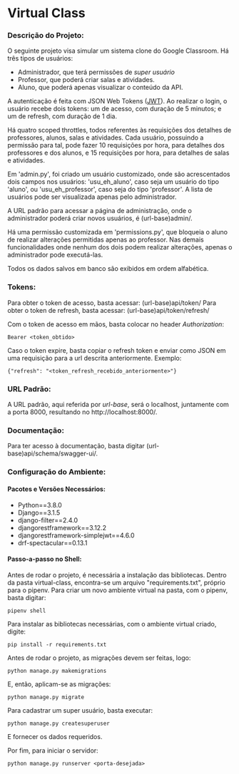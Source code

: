 # Virtual Class

### Descrição do Projeto:
O seguinte projeto visa simular um sistema clone do Google Classroom. Há três tipos de usuários:
- Administrador, que terá permissões de *super usuário*
- Professor, que poderá criar salas e atividades.
- Aluno, que poderá apenas visualizar o conteúdo da API.

A autenticação é feita com JSON Web Tokens ([JWT](https://jwt.io/)). Ao realizar o login, o usuário recebe dois tokens: um de acesso, com duração de 5 minutos; e um de refresh, com duração de 1 dia.

Há quatro scoped throttles, todos referentes às requisições dos detalhes de professores, alunos, salas e atividades. Cada usuário, possuindo a permissão para tal, pode fazer 10 requisições por hora, para detalhes dos professores e dos alunos, e 15 requisições por hora, para detalhes de salas e atividades.

Em 'admin.py', foi criado um usuário customizado, onde são acrescentados dois campos nos usuários: 'usu_eh_aluno', caso seja um usuário do tipo 'aluno', ou 'usu_eh_professor', caso seja do tipo 'professor'. A lista de usuários pode ser visualizada apenas pelo administrador.

A URL padrão para acessar a página de administração, onde o administrador poderá criar novos usuários, é (url-base)admin/.

Há uma permissão customizada em 'permissions.py', que bloqueia o aluno de realizar alterações permitidas apenas ao professor. Nas demais funcionalidades onde nenhum dos dois podem realizar alterações, apenas o administrador pode executá-las.

Todos os dados salvos em banco são exibidos em ordem alfabética.

### Tokens:
Para obter o token de acesso, basta acessar: (url-base)api/token/
Para obter o token de refresh, basta acessar: (url-base)api/token/refresh/

Com o token de acesso em mãos, basta colocar no header *Authorization*:
```
Bearer <token_obtido>
```

Caso o token expire, basta copiar o refresh token e enviar como JSON em uma requisição para a url descrita anteriormente.
Exemplo:

```
{"refresh": "<token_refresh_recebido_anteriormente>"}
```

### URL Padrão:
  A URL padrão, aqui referida por _url-base_, será o localhost, juntamente com a porta 8000, resultando no http://localhost:8000/. 

### Documentação:
  Para ter acesso à documentação, basta digitar (url-base)api/schema/swagger-ui/.
 
### Configuração do Ambiente: 
#### Pacotes e Versões Necessários:
- Python==3.8.0
- Django==3.1.5
- django-filter==2.4.0
- djangorestframework==3.12.2
- djangorestframework-simplejwt==4.6.0
- drf-spectacular==0.13.1

#### Passo-a-passo no Shell:
Antes de rodar o projeto, é necessária a instalação das bibliotecas. Dentro da pasta virtual-class, encontra-se um arquivo "requirements.txt", próprio para o pipenv. Para criar um novo ambiente virtual na pasta, com o pipenv, basta digitar:
```
pipenv shell
```

Para instalar as bibliotecas necessárias, com o ambiente virtual criado, digite:
```
pip install -r requirements.txt
```

Antes de rodar o projeto, as migrações devem ser feitas, logo:
```
python manage.py makemigrations
```

E, então, aplicam-se as migrações:
```
python manage.py migrate
```

Para cadastrar um super usuário, basta executar:
```
python manage.py createsuperuser
```

E fornecer os dados requeridos.

Por fim, para iniciar o servidor:
```
python manage.py runserver <porta-desejada>
```
